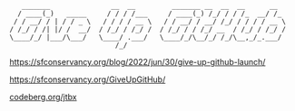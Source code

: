```
   _______               __  __         _______ __  __  __      __
  / ____(_)   _____     / / / /___     / ____(_) /_/ / / /_  __/ /_
 / / __/ / | / / _ \   / / / / __ \   / / __/ / __/ /_/ / / / / __ \
/ /_/ / /| |/ /  __/  / /_/ / /_/ /  / /_/ / / /_/ __  / /_/ / /_/ /
\____/_/ |___/\___/   \____/ .___/   \____/_/\__/_/ /_/\__,_/_.___/
                          /_/
```

https://sfconservancy.org/blog/2022/jun/30/give-up-github-launch/

https://sfconservancy.org/GiveUpGitHub/

[codeberg.org/jtbx](https://codeberg.org/jtbx)
